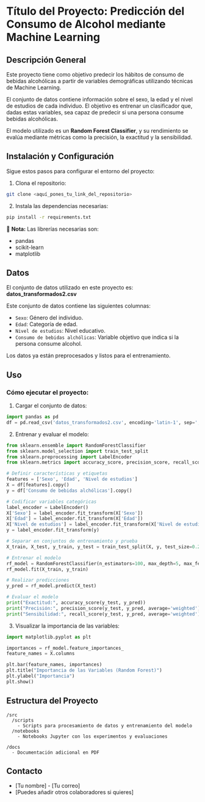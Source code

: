 
# Título del Proyecto: Predicción del Consumo de Alcohol mediante Machine Learning

## Descripción General
Este proyecto tiene como objetivo predecir los hábitos de consumo de bebidas alcohólicas a partir de variables demográficas utilizando técnicas de Machine Learning.

El conjunto de datos contiene información sobre el sexo, la edad y el nivel de estudios de cada individuo. El objetivo es entrenar un clasificador que, dadas estas variables, sea capaz de predecir si una persona consume bebidas alcohólicas.

El modelo utilizado es un **Random Forest Classifier**, y su rendimiento se evalúa mediante métricas como la precisión, la exactitud y la sensibilidad.

## Instalación y Configuración
Sigue estos pasos para configurar el entorno del proyecto:

1. Clona el repositorio:
```bash
git clone <aquí_pones_tu_link_del_repositorio>
```

2. Instala las dependencias necesarias:
```bash
pip install -r requirements.txt
```

📌 **Nota:** Las librerías necesarias son:
- pandas
- scikit-learn
- matplotlib

## Datos
El conjunto de datos utilizado en este proyecto es:  
**datos_transformados2.csv**

Este conjunto de datos contiene las siguientes columnas:
- `Sexo`: Género del individuo.
- `Edad`: Categoría de edad.
- `Nivel de estudios`: Nivel educativo.
- `Consumo de bebidas alchólicas`: Variable objetivo que indica si la persona consume alcohol.

Los datos ya están preprocesados y listos para el entrenamiento.

## Uso

### Cómo ejecutar el proyecto:

1. Cargar el conjunto de datos:
```python
import pandas as pd
df = pd.read_csv('datos_transformados2.csv', encoding='latin-1', sep=';')
```

2. Entrenar y evaluar el modelo:
```python
from sklearn.ensemble import RandomForestClassifier
from sklearn.model_selection import train_test_split
from sklearn.preprocessing import LabelEncoder
from sklearn.metrics import accuracy_score, precision_score, recall_score

# Definir características y etiquetas
features = ['Sexo', 'Edad', 'Nivel de estudios']
X = df[features].copy()
y = df['Consumo de bebidas alchólicas'].copy()

# Codificar variables categóricas
label_encoder = LabelEncoder()
X['Sexo'] = label_encoder.fit_transform(X['Sexo'])
X['Edad'] = label_encoder.fit_transform(X['Edad'])
X['Nivel de estudios'] = label_encoder.fit_transform(X['Nivel de estudios'])
y = label_encoder.fit_transform(y)

# Separar en conjuntos de entrenamiento y prueba
X_train, X_test, y_train, y_test = train_test_split(X, y, test_size=0.2, random_state=77)

# Entrenar el modelo
rf_model = RandomForestClassifier(n_estimators=100, max_depth=5, max_features='log2', random_state=42)
rf_model.fit(X_train, y_train)

# Realizar predicciones
y_pred = rf_model.predict(X_test)

# Evaluar el modelo
print("Exactitud:", accuracy_score(y_test, y_pred))
print("Precisión:", precision_score(y_test, y_pred, average='weighted'))
print("Sensibilidad:", recall_score(y_test, y_pred, average='weighted'))
```

3. Visualizar la importancia de las variables:
```python
import matplotlib.pyplot as plt

importances = rf_model.feature_importances_
feature_names = X.columns

plt.bar(feature_names, importances)
plt.title("Importancia de las Variables (Random Forest)")
plt.ylabel("Importancia")
plt.show()
```

## Estructura del Proyecto
```
/src
  /scripts
    - Scripts para procesamiento de datos y entrenamiento del modelo
  /notebooks
    - Notebooks Jupyter con los experimentos y evaluaciones

/docs
  - Documentación adicional en PDF
```

## Contacto
- [Tu nombre] - [Tu correo]
- [Puedes añadir otros colaboradores si quieres]
